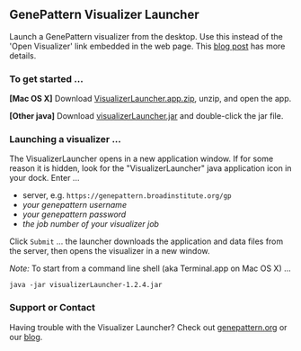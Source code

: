 ## GenePattern Visualizer Launcher

Launch a GenePattern visualizer from the desktop. Use this instead of the 'Open Visualizer' link embedded in the web page. This [blog post](http://software.broadinstitute.org/cancer/software/genepattern/blog/2017/03/16/java-applet-based-visualizers-no-longer-function-in-any-browser) has more details.

### To get started ... 
**\[Mac OS X\]** Download [VisualizerLauncher.app.zip](https://github.com/genepattern/VisualizerLauncher/releases/download/v1.2.4/VisualizerLauncher.app.zip), unzip, and open the app.

**\[Other java\]** Download [visualizerLauncher.jar](https://github.com/genepattern/VisualizerLauncher/releases/download/v1.2.4/visualizerLauncher-1.2.4.jar) and double-click the jar file.

### Launching a visualizer ...
The VisualizerLauncher opens in a new application window. If for some reason it is hidden, look for the "VisualizerLauncher" java application icon in your dock. Enter ...
* server, e.g. `https://genepattern.broadinstitute.org/gp`
* _your genepattern username_
* _your genepattern password_
* _the job number of your visualizer job_

Click `Submit` ... the launcher downloads the application and data files from the server, then opens the visualizer in a new window.

*Note:* To start from a command line shell (aka Terminal.app on Mac OS X) ...
```
java -jar visualizerLauncher-1.2.4.jar
```

### Support or Contact

Having trouble with the Visualizer Launcher? Check out [genepattern.org](https://genepattern.org/) or our [blog](http://software.broadinstitute.org/cancer/software/genepattern/blog).
